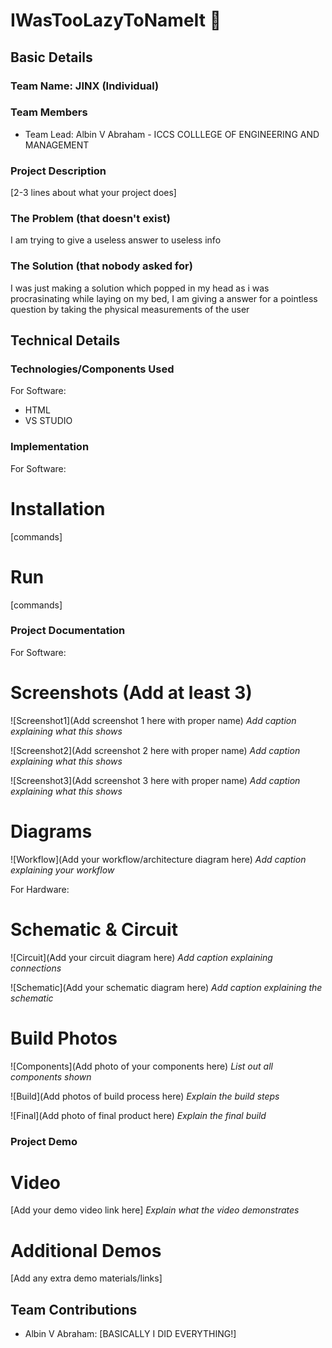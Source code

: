 
# IWasTooLazyToNameIt 🎯


## Basic Details
### Team Name: JINX (Individual)


### Team Members
- Team Lead: Albin V Abraham - ICCS COLLLEGE OF ENGINEERING AND MANAGEMENT

### Project Description
[2-3 lines about what your project does]

### The Problem (that doesn't exist)
I am trying to give a useless answer to useless info

### The Solution (that nobody asked for)
I was just making a solution which popped in my head as i was procrasinating while laying on my bed, I am giving a answer for a pointless question by taking the physical measurements of the user

## Technical Details
### Technologies/Components Used
For Software:
- HTML
- VS STUDIO
### Implementation
For Software:
# Installation
[commands]

# Run
[commands]

### Project Documentation
For Software:

# Screenshots (Add at least 3)
![Screenshot1](Add screenshot 1 here with proper name)
*Add caption explaining what this shows*

![Screenshot2](Add screenshot 2 here with proper name)
*Add caption explaining what this shows*

![Screenshot3](Add screenshot 3 here with proper name)
*Add caption explaining what this shows*

# Diagrams
![Workflow](Add your workflow/architecture diagram here)
*Add caption explaining your workflow*

For Hardware:

# Schematic & Circuit
![Circuit](Add your circuit diagram here)
*Add caption explaining connections*

![Schematic](Add your schematic diagram here)
*Add caption explaining the schematic*

# Build Photos
![Components](Add photo of your components here)
*List out all components shown*

![Build](Add photos of build process here)
*Explain the build steps*

![Final](Add photo of final product here)
*Explain the final build*

### Project Demo
# Video
[Add your demo video link here]
*Explain what the video demonstrates*

# Additional Demos
[Add any extra demo materials/links]

## Team Contributions
- Albin V Abraham: [BASICALLY I DID EVERYTHING!]



